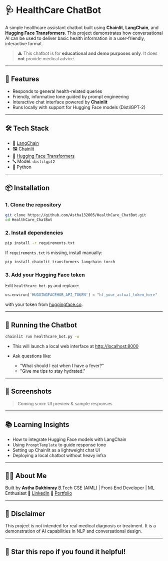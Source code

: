 # 🩺 HealthCare ChatBot

A simple healthcare assistant chatbot built using **Chainlit**, **LangChain**, and **Hugging Face Transformers**. This project demonstrates how conversational AI can be used to deliver basic health information in a user-friendly, interactive format.

> ⚠️ This chatbot is for **educational and demo purposes only**. It does **not** provide medical advice.

---

## 🚀 Features

- Responds to general health-related queries
- Friendly, informative tone guided by prompt engineering
- Interactive chat interface powered by **Chainlit**
- Runs locally with support for Hugging Face models (DistilGPT-2)

---

## 🛠️ Tech Stack

- 🧠 [LangChain](https://www.langchain.com/)
- 🖼️ [Chainlit](https://www.chainlit.io/)
- 🤗 [Hugging Face Transformers](https://huggingface.co/)
- 🔤 Model: `distilgpt2`
- 🐍 Python

---

## 📦 Installation

### 1. Clone the repository

```bash
git clone https://github.com/Astha132005/HealthCare_ChatBot.git
cd HealthCare_ChatBot
````

### 2. Install dependencies

```bash
pip install -r requirements.txt
```

If `requirements.txt` is missing, install manually:

```bash
pip install chainlit transformers langchain torch
```

### 3. Add your Hugging Face token

Edit `healthcare_bot.py` and replace:

```python
os.environ['HUGGINGFACEHUB_API_TOKEN'] = "hf_your_actual_token_here"
```

with your token from [huggingface.co](https://huggingface.co/settings/tokens).

---

## 🧪 Running the Chatbot

```bash
chainlit run healthcare_bot.py -w
```

* This will launch a local web interface at [http://localhost:8000](http://localhost:8000)
* Ask questions like:

  * "What should I eat when I have a fever?"
  * "Give me tips to stay hydrated."

---

## 📸 Screenshots

> Coming soon: UI preview & sample responses

---

## 📚 Learning Insights

* How to integrate Hugging Face models with LangChain
* Using `PromptTemplate` to guide response tone
* Setting up Chainlit as a lightweight chat UI
* Deploying a local chatbot without heavy infra

---

## 🙋‍♀️ About Me

Built by **Astha Dakhinray**
B.Tech CSE (AIML) | Front-End Developer | ML Enthusiast
📎 [LinkedIn](https://www.linkedin.com/in/astha-dakhinray-02b0852a0/)
📎 [Portfolio](https://astha132005.github.io/3D-Portfolio/)

---

## 📌 Disclaimer

This project is not intended for real medical diagnosis or treatment. It is a demonstration of AI capabilities in NLP and conversational design.

---

## 🌟 Star this repo if you found it helpful!

```
